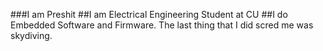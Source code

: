 ###I am Preshit
##I am Electrical Engineering Student at CU
##I do Embedded Software and Firmware. The last thing that I did scred me was skydiving.
